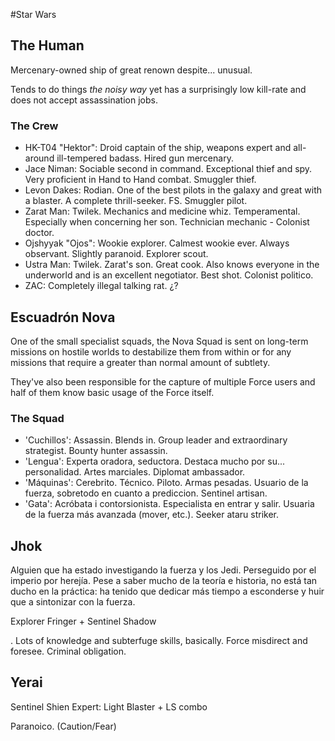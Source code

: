#Star Wars

## The Human

Mercenary-owned ship of great renown despite... unusual.

Tends to do things *the noisy way* yet has a surprisingly low kill-rate and does not accept assassination jobs.

### The Crew

-   HK-T04 "Hektor": Droid captain of the ship, weapons expert and all-around ill-tempered badass. Hired gun mercenary.
-   Jace Niman: Sociable second in command. Exceptional thief and spy. Very proficient in Hand to Hand combat. Smuggler thief.
-   Levon Dakes: Rodian. One of the best pilots in the galaxy and great with a blaster. A complete thrill-seeker. FS. Smuggler pilot.
-   Zarat Man: Twilek. Mechanics and medicine whiz. Temperamental. Especially when concerning her son. Technician mechanic - Colonist doctor.
-   Ojshyyak "Ojos": Wookie explorer. Calmest wookie ever. Always observant. Slightly paranoid. Explorer scout.
-   Ustra Man: Twilek. Zarat's son. Great cook. Also knows everyone in the underworld and is an excellent negotiator. Best shot. Colonist politico.
-   ZAC: Completely illegal talking rat. ¿?


## Escuadrón Nova

One of the small specialist squads, the Nova Squad is sent on long-term missions on hostile worlds to destabilize them from within or for any missions that require a greater than normal amount of subtlety.

They've also been responsible for the capture of multiple Force users and half of them know basic usage of the Force itself.

### The Squad

-   'Cuchillos': Assassin. Blends in. Group leader and extraordinary strategist. Bounty hunter assassin.
-   'Lengua': Experta oradora, seductora. Destaca mucho por su... personalidad. Artes marciales. Diplomat ambassador.
-   'Máquinas': Cerebrito. Técnico. Piloto. Armas pesadas.  Usuario de la fuerza, sobretodo en cuanto a prediccion. Sentinel artisan.
-   'Gata': Acróbata i contorsionista. Especialista en entrar y salir. Usuaria de la fuerza más avanzada (mover, etc.). Seeker ataru striker.

## Jhok

Alguien que ha estado investigando la fuerza y los Jedi. Perseguido por el imperio por herejía. Pese a saber mucho de la teoría e historia, no está tan ducho en la práctica: ha tenido que dedicar más tiempo a esconderse y huir que a sintonizar con la fuerza.

Explorer Fringer + Sentinel Shadow

. Lots of knowledge and subterfuge skills, basically. Force misdirect and foresee. Criminal obligation.

## Yerai

Sentinel Shien Expert: Light Blaster + LS combo

Paranoico. (Caution/Fear)
